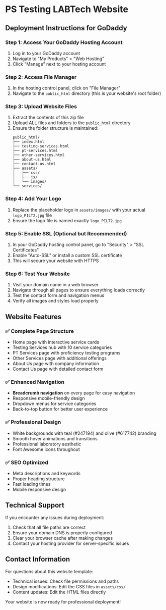 # PS Testing LABTech Website

## Deployment Instructions for GoDaddy

### Step 1: Access Your GoDaddy Hosting Account
1. Log in to your GoDaddy account
2. Navigate to "My Products" > "Web Hosting"
3. Click "Manage" next to your hosting account

### Step 2: Access File Manager
1. In the hosting control panel, click on "File Manager"
2. Navigate to the `public_html` directory (this is your website's root folder)

### Step 3: Upload Website Files
1. Extract the contents of this zip file
2. Upload ALL files and folders to the `public_html` directory
3. Ensure the folder structure is maintained:
   ```
   public_html/
   ├── index.html
   ├── testing-services.html
   ├── pt-services.html
   ├── other-services.html
   ├── about-us.html
   ├── contact-us.html
   ├── assets/
   │   ├── css/
   │   ├── js/
   │   └── images/
   └── services/
   ```

### Step 4: Add Your Logo
1. Replace the placeholder logo in `assets/images/` with your actual `logo_PILT2.jpg` file
2. Ensure the logo file is named exactly `logo_PILT2.jpg`

### Step 5: Enable SSL (Optional but Recommended)
1. In your GoDaddy hosting control panel, go to "Security" > "SSL Certificates"
2. Enable "Auto-SSL" or install a custom SSL certificate
3. This will secure your website with HTTPS

### Step 6: Test Your Website
1. Visit your domain name in a web browser
2. Navigate through all pages to ensure everything loads correctly
3. Test the contact form and navigation menus
4. Verify all images and styles load properly

## Website Features

### ✅ Complete Page Structure
- Home page with interactive service cards
- Testing Services hub with 10 service categories
- PT Services page with proficiency testing programs
- Other Services page with additional offerings
- About Us page with company information
- Contact Us page with detailed contact form

### ✅ Enhanced Navigation
- **Breadcrumb navigation** on every page for easy navigation
- Responsive mobile-friendly design
- Dropdown menus for service categories
- Back-to-top button for better user experience

### ✅ Professional Design
- White backgrounds with teal (#247194) and olive (#617742) branding
- Smooth hover animations and transitions
- Professional laboratory aesthetic
- Font Awesome icons throughout

### ✅ SEO Optimized
- Meta descriptions and keywords
- Proper heading structure
- Fast loading times
- Mobile responsive design

## Technical Support

If you encounter any issues during deployment:
1. Check that all file paths are correct
2. Ensure your domain DNS is properly configured
3. Clear your browser cache after making changes
4. Contact your hosting provider for server-specific issues

## Contact Information

For questions about this website template:
- Technical issues: Check file permissions and paths
- Design modifications: Edit the CSS files in `assets/css/`
- Content updates: Edit the HTML files directly

Your website is now ready for professional deployment!
